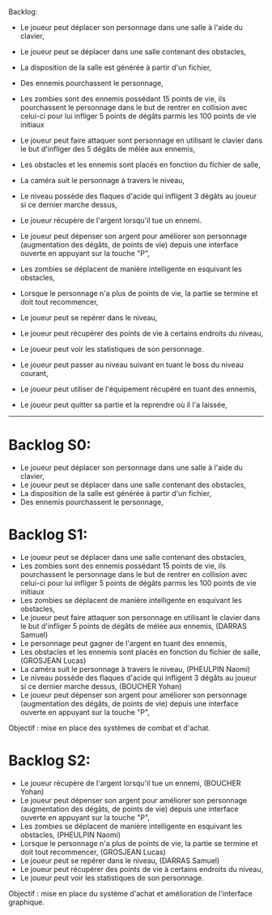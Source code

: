  Backlog:

+ Le joueur peut déplacer son personnage dans une salle à l'aide du clavier,
+ Le joueur peut se déplacer dans une salle contenant des obstacles,
+ La disposition de la salle est générée à partir d'un fichier,
+ Des ennemis pourchassent le personnage,

+ Les zombies sont des ennemis possédant 15 points de vie, ils pourchassent le personnage dans le but de rentrer en collision avec celui-ci pour lui infliger 5 points de dégâts parmis les 100 points de vie initiaux
+ Le joueur peut faire attaquer sont personnage en utilisant le clavier dans le but d'infliger des 5 dégâts de mêlée aux ennemis,
+ Les obstacles et les ennemis sont placés en fonction du fichier de salle,
+ La caméra suit le personnage à travers le niveau,
+ Le niveau possède des flaques d'acide qui infligent 3 dégâts au joueur si ce dernier marche dessus,


- Le joueur récupère de l'argent lorsqu'il tue un ennemi.
- Le joueur peut dépenser son argent pour améliorer son personnage (augmentation des dégâts, de points de vie) depuis une interface ouverte en appuyant sur la touche "P",
- Les zombies se déplacent de manière intelligente en esquivant les obstacles,
- Lorsque le personnage n'a plus de points de vie, la partie se termine et doit tout recommencer,
- Le joueur peut se repérer dans le niveau,
- Le joueur peut récupérer des points de vie à certains endroits du niveau,
- Le joueur peut voir les statistiques de son personnage.


- Le joueur peut passer au niveau suivant en tuant le boss du niveau courant,
- Le joueur peut utiliser de l'équipement récupéré en tuant des ennemis,
- Le joueur peut quitter sa partie et la reprendre où il l'a laissée,

---

# Backlog S0:

- Le joueur peut déplacer son personnage dans une salle à l'aide du clavier,
- Le joueur peut se déplacer dans une salle contenant des obstacles,
- La disposition de la salle est générée à partir d'un fichier,
- Des ennemis pourchassent le personnage,

# Backlog S1:

- Le joueur peut se déplacer dans une salle contenant des obstacles,
- Les zombies sont des ennemis possédant 15 points de vie, ils pourchassent le personnage dans le but de rentrer en collision avec celui-ci pour lui infliger 5 points de dégâts parmis les 100 points de vie initiaux
- Les zombies se déplacent de manière intelligente en esquivant les obstacles,
- Le joueur peut faire attaquer son personnage en utilisant le clavier dans le but d'infliger 5 points de dégâts de mélée aux ennemis, (DARRAS Samuel)
- Le personnage peut gagner de l'argent en tuant des ennemis,
- Les obstacles et les ennemis sont placés en fonction du fichier de salle, (GROSJEAN Lucas)
- La caméra suit le personnage à travers le niveau, (PHEULPIN Naomi)
- Le niveau possède des flaques d'acide qui infligent 3 dégâts au joueur si ce dernier marche dessus, (BOUCHER Yohan)
- Le joueur peut dépenser son argent pour améliorer son personnage (augmentation des dégâts, de points de vie) depuis une interface ouverte en appuyant sur la touche "P",

Objectif : mise en place des systèmes de combat et d'achat.
 
# Backlog S2:

- Le joueur récupère de l'argent lorsqu'il tue un ennemi, (BOUCHER Yohan)
- Le joueur peut dépenser son argent pour améliorer son personnage (augmentation des dégâts, de points de vie) depuis une interface ouverte en appuyant sur la touche "P",
- Les zombies se déplacent de manière intelligente en esquivant les obstacles, (PHEULPIN Naomi)
- Lorsque le personnage n'a plus de points de vie, la partie se termine et doit tout recommencer, (GROSJEAN Lucas)
- Le joueur peut se repérer dans le niveau, (DARRAS Samuel)
- Le joueur peut récupérer des points de vie à certains endroits du niveau,
- Le joueur peut voir les statistiques de son personnage.

Objectif : mise en place du système d'achat et amélioration de l'interface graphique.
